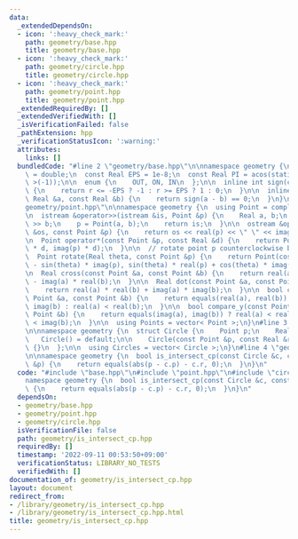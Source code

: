 ```yaml
---
data:
  _extendedDependsOn:
  - icon: ':heavy_check_mark:'
    path: geometry/base.hpp
    title: geometry/base.hpp
  - icon: ':heavy_check_mark:'
    path: geometry/circle.hpp
    title: geometry/circle.hpp
  - icon: ':heavy_check_mark:'
    path: geometry/point.hpp
    title: geometry/point.hpp
  _extendedRequiredBy: []
  _extendedVerifiedWith: []
  _isVerificationFailed: false
  _pathExtension: hpp
  _verificationStatusIcon: ':warning:'
  attributes:
    links: []
  bundledCode: "#line 2 \"geometry/base.hpp\"\n\nnamespace geometry {\n  using Real\
    \ = double;\n  const Real EPS = 1e-8;\n  const Real PI = acos(static_cast< Real\
    \ >(-1));\n\n  enum {\n    OUT, ON, IN\n  };\n\n  inline int sign(const Real &r)\
    \ {\n    return r <= -EPS ? -1 : r >= EPS ? 1 : 0;\n  }\n\n  inline bool equals(const\
    \ Real &a, const Real &b) {\n    return sign(a - b) == 0;\n  }\n}\n#line 3 \"\
    geometry/point.hpp\"\n\nnamespace geometry {\n  using Point = complex< Real >;\n\
    \n  istream &operator>>(istream &is, Point &p) {\n    Real a, b;\n    is >> a\
    \ >> b;\n    p = Point(a, b);\n    return is;\n  }\n\n  ostream &operator<<(ostream\
    \ &os, const Point &p) {\n    return os << real(p) << \" \" << imag(p);\n  }\n\
    \n  Point operator*(const Point &p, const Real &d) {\n    return Point(real(p)\
    \ * d, imag(p) * d);\n  }\n\n  // rotate point p counterclockwise by theta rad\n\
    \  Point rotate(Real theta, const Point &p) {\n    return Point(cos(theta) * real(p)\
    \ - sin(theta) * imag(p), sin(theta) * real(p) + cos(theta) * imag(p));\n  }\n\
    \n  Real cross(const Point &a, const Point &b) {\n    return real(a) * imag(b)\
    \ - imag(a) * real(b);\n  }\n\n  Real dot(const Point &a, const Point &b) {\n\
    \    return real(a) * real(b) + imag(a) * imag(b);\n  }\n\n  bool compare_x(const\
    \ Point &a, const Point &b) {\n    return equals(real(a), real(b)) ? imag(a) <\
    \ imag(b) : real(a) < real(b);\n  }\n\n  bool compare_y(const Point &a, const\
    \ Point &b) {\n    return equals(imag(a), imag(b)) ? real(a) < real(b) : imag(a)\
    \ < imag(b);\n  }\n\n  using Points = vector< Point >;\n}\n#line 3 \"geometry/circle.hpp\"\
    \n\nnamespace geometry {\n  struct Circle {\n    Point p;\n    Real r{};\n\n \
    \   Circle() = default;\n\n    Circle(const Point &p, const Real &r) : p(p), r(r)\
    \ {}\n  };\n\n  using Circles = vector< Circle >;\n}\n#line 4 \"geometry/is_intersect_cp.hpp\"\
    \n\nnamespace geometry {\n  bool is_intersect_cp(const Circle &c, const Point\
    \ &p) {\n    return equals(abs(p - c.p) - c.r, 0);\n  }\n}\n"
  code: "#include \"base.hpp\"\n#include \"point.hpp\"\n#include \"circle.hpp\"\n\n\
    namespace geometry {\n  bool is_intersect_cp(const Circle &c, const Point &p)\
    \ {\n    return equals(abs(p - c.p) - c.r, 0);\n  }\n}\n"
  dependsOn:
  - geometry/base.hpp
  - geometry/point.hpp
  - geometry/circle.hpp
  isVerificationFile: false
  path: geometry/is_intersect_cp.hpp
  requiredBy: []
  timestamp: '2022-09-11 00:53:50+09:00'
  verificationStatus: LIBRARY_NO_TESTS
  verifiedWith: []
documentation_of: geometry/is_intersect_cp.hpp
layout: document
redirect_from:
- /library/geometry/is_intersect_cp.hpp
- /library/geometry/is_intersect_cp.hpp.html
title: geometry/is_intersect_cp.hpp
---
```

